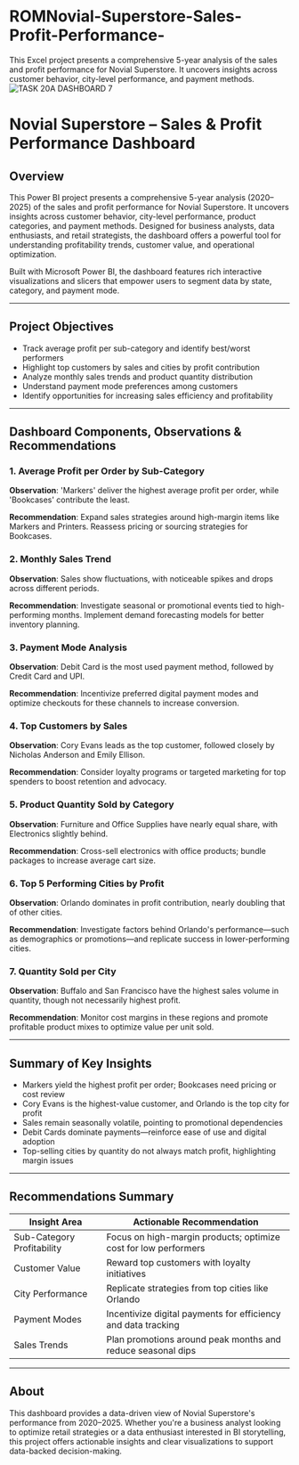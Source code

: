 # ROMNovial-Superstore-Sales-Profit-Performance-
This Excel project presents a comprehensive 5-year analysis of the sales and profit performance for Novial Superstore. It uncovers insights across customer behavior, city-level performance, and payment methods. 
![TASK 20A DASHBOARD 7](https://github.com/user-attachments/assets/6956014e-d56c-49de-9249-e84ad3ef340d)
# Novial Superstore – Sales & Profit Performance Dashboard

## Overview
This Power BI project presents a comprehensive 5-year analysis (2020–2025) of the sales and profit performance for Novial Superstore. It uncovers insights across customer behavior, city-level performance, product categories, and payment methods. Designed for business analysts, data enthusiasts, and retail strategists, the dashboard offers a powerful tool for understanding profitability trends, customer value, and operational optimization.

Built with Microsoft Power BI, the dashboard features rich interactive visualizations and slicers that empower users to segment data by state, category, and payment mode.

---

## Project Objectives

- Track average profit per sub-category and identify best/worst performers
- Highlight top customers by sales and cities by profit contribution
- Analyze monthly sales trends and product quantity distribution
- Understand payment mode preferences among customers
- Identify opportunities for increasing sales efficiency and profitability

---

## Dashboard Components, Observations & Recommendations

### 1. Average Profit per Order by Sub-Category
**Observation**: 'Markers' deliver the highest average profit per order, while 'Bookcases' contribute the least.

**Recommendation**: Expand sales strategies around high-margin items like Markers and Printers. Reassess pricing or sourcing strategies for Bookcases.

### 2. Monthly Sales Trend
**Observation**: Sales show fluctuations, with noticeable spikes and drops across different periods.

**Recommendation**: Investigate seasonal or promotional events tied to high-performing months. Implement demand forecasting models for better inventory planning.

### 3. Payment Mode Analysis
**Observation**: Debit Card is the most used payment method, followed by Credit Card and UPI.

**Recommendation**: Incentivize preferred digital payment modes and optimize checkouts for these channels to increase conversion.

### 4. Top Customers by Sales
**Observation**: Cory Evans leads as the top customer, followed closely by Nicholas Anderson and Emily Ellison.

**Recommendation**: Consider loyalty programs or targeted marketing for top spenders to boost retention and advocacy.

### 5. Product Quantity Sold by Category
**Observation**: Furniture and Office Supplies have nearly equal share, with Electronics slightly behind.

**Recommendation**: Cross-sell electronics with office products; bundle packages to increase average cart size.

### 6. Top 5 Performing Cities by Profit
**Observation**: Orlando dominates in profit contribution, nearly doubling that of other cities.

**Recommendation**: Investigate factors behind Orlando's performance—such as demographics or promotions—and replicate success in lower-performing cities.

### 7. Quantity Sold per City
**Observation**: Buffalo and San Francisco have the highest sales volume in quantity, though not necessarily highest profit.

**Recommendation**: Monitor cost margins in these regions and promote profitable product mixes to optimize value per unit sold.

---

## Summary of Key Insights

- Markers yield the highest profit per order; Bookcases need pricing or cost review
- Cory Evans is the highest-value customer, and Orlando is the top city for profit
- Sales remain seasonally volatile, pointing to promotional dependencies
- Debit Cards dominate payments—reinforce ease of use and digital adoption
- Top-selling cities by quantity do not always match profit, highlighting margin issues

---

## Recommendations Summary

| Insight Area             | Actionable Recommendation                                       |
|--------------------------|------------------------------------------------------------------|
| Sub-Category Profitability | Focus on high-margin products; optimize cost for low performers |
| Customer Value            | Reward top customers with loyalty initiatives                   |
| City Performance          | Replicate strategies from top cities like Orlando               |
| Payment Modes             | Incentivize digital payments for efficiency and data tracking   |
| Sales Trends              | Plan promotions around peak months and reduce seasonal dips     |

---

## About

This dashboard provides a data-driven view of Novial Superstore's performance from 2020–2025. Whether you're a business analyst looking to optimize retail strategies or a data enthusiast interested in BI storytelling, this project offers actionable insights and clear visualizations to support data-backed decision-making.

